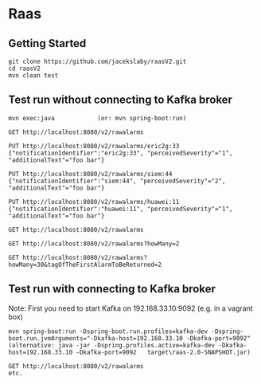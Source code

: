 # Raas

## Getting Started

```
git clone https://github.com/jacekslaby/raasV2.git
cd raasV2
mvn clean test
```

## Test run without connecting to Kafka broker

```
mvn exec:java            (or: mvn spring-boot:run)

GET http://localhost:8080/v2/rawalarms

PUT http://localhost:8080/v2/rawalarms/eric2g:33
{"notificationIdentifier":"eric2g:33", "perceivedSeverity"="1", "additionalText"="foo bar"}

PUT http://localhost:8080/v2/rawalarms/siem:44
{"notificationIdentifier":"siem:44", "perceivedSeverity"="2", "additionalText"="foo bar"}

PUT http://localhost:8080/v2/rawalarms/huawei:11
{"notificationIdentifier":"huawei:11", "perceivedSeverity"="1", "additionalText"="foo bar"}

GET http://localhost:8080/v2/rawalarms

GET http://localhost:8080/v2/rawalarms?howMany=2

GET http://localhost:8080/v2/rawalarms?howMany=30&tagOfTheFirstAlarmToBeReturned=2

```

## Test run with connecting to Kafka broker

Note: First you need to start Kafka on 192.168.33.10:9092   (e.g. in a vagrant box)

```
mvn spring-boot:run -Dspring-boot.run.profiles=kafka-dev -Dspring-boot.run.jvmArguments="-Dkafka-host=192.168.33.10 -Dkafka-port=9092"
(alternative: java -jar -Dspring.profiles.active=kafka-dev -Dkafka-host=192.168.33.10 -Dkafka-port=9092   target\raas-2.0-SNAPSHOT.jar)

GET http://localhost:8080/v2/rawalarms
etc.

```